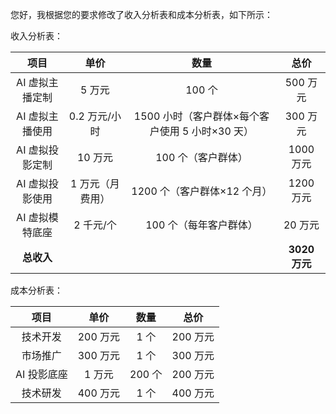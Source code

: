 您好，我根据您的要求修改了收入分析表和成本分析表，如下所示：

收入分析表：

|项目|单价|数量|总价|
|:-:|:-:|:-:|:-:|
|AI 虚拟主播定制|5 万元|100 个|500 万元|
|AI 虚拟主播使用|0.2 万元/小时|1500 小时（客户群体×每个客户使用 5 小时×30 天）|300 万元|
|AI 虚拟投影定制|10 万元|100 个（客户群体）|1000 万元|
|AI 虚拟投影使用|1 万元（月费用）|1200 个（客户群体×12 个月）|1200 万元|
|AI 虚拟模特底座|2 千元/个|100 个（每年客户群体）|20 万元|
|**总收入**|||**3020 万元**|

成本分析表：

|项目|单价|数量|总价|
|:-:|:-:|:-:|:-:|
|技术开发|200 万元|1 个|200 万元|
|市场推广|300 万元|1 个|300 万元|
|AI 投影底座|1 万元|200 个|200 万元|
|技术研发|400 万元|1 个|400 万元|

